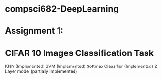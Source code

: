 # compsci682-DeepLearning

# Assignment 1:
# CIFAR 10 Images Classification Task
KNN (Implemented)
SVM (Implemented)
Softmax Classifier (Implemented)
2 Layer model (partially Implemented)
